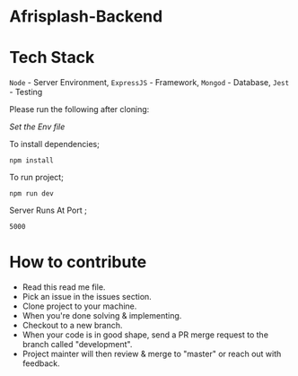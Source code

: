 # Afrisplash-Backend
<!-- https://developer.hashicorp.com/terraform/tutorials/automation/github-actions -->
<!-- https://codelabs.transcend.io/codelabs/node-terraform/index.html?index=..%2F..index#4 -->

# Tech Stack
`Node` - Server Environment, `ExpressJS` - Framework, `Mongod` - Database, `Jest` - Testing 
 
Please run the following after cloning:

*Set the Env file*

To install dependencies;

`npm install`

To run project;

`npm run dev`

Server Runs At Port ;

`5000`

# How to contribute

* Read this read me file.
* Pick an issue in the issues section.
* Clone project to your machine.
* When you're done solving & implementing.
* Checkout to a new branch.
* When your code is in good shape, send a PR merge request to the branch called "development".
* Project mainter will then review & merge to "master" or reach out with feedback.
